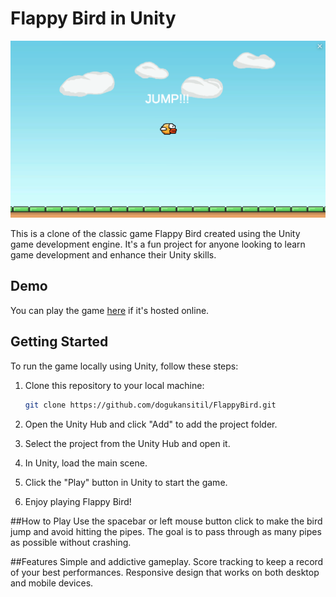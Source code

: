 # Flappy Bird in Unity


![Flappy Bird ](https://github.com/dogukansitil/FlappyBird/blob/main/FirstScene.png?raw=true)

This is a clone of the classic game Flappy Bird created using the Unity game development engine. It's a fun project for anyone looking to learn game development and enhance their Unity skills.

## Demo

You can play the game [here](https://play.unity.com/mg/other/flappybird-26) if it's hosted online.

## Getting Started

To run the game locally using Unity, follow these steps:

1. Clone this repository to your local machine:

   ```bash
   git clone https://github.com/dogukansitil/FlappyBird.git

2. Open the Unity Hub and click "Add" to add the project folder.

3. Select the project from the Unity Hub and open it.

4. In Unity, load the main scene.

5. Click the "Play" button in Unity to start the game.

6. Enjoy playing Flappy Bird!

##How to Play
Use the spacebar or left mouse button click to make the bird jump and avoid hitting the pipes.
The goal is to pass through as many pipes as possible without crashing.

##Features
Simple and addictive gameplay.
Score tracking to keep a record of your best performances.
Responsive design that works on both desktop and mobile devices.




